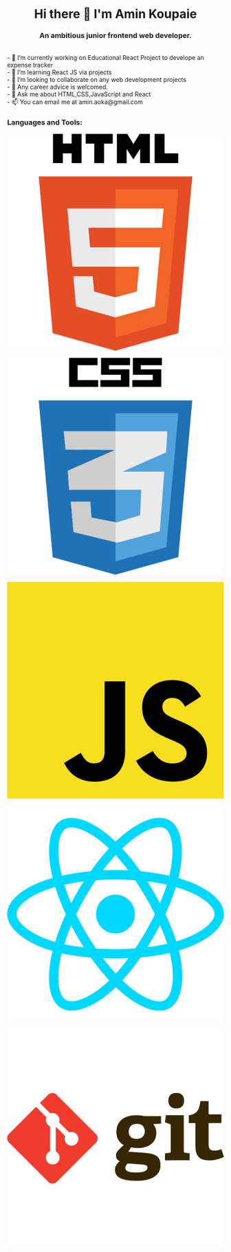 <h1 align =center> Hi there 👋 I'm Amin Koupaie</h1>
<h3 align =center> An ambitious junior frontend web developer.</h3>
<br>
- 🔭 I’m currently working on Educational React Project to develope an expense tracker<br>
- 🌱 I’m learning React JS via projects<br>
- 👯 I’m looking to collaborate on any web development projects<br>
- 🤔 Any career advice is welcomed.<br>
- 💬 Ask me about HTML,CSS,JavaScript and React<br>
- 📫 You can email me at amin.aoka@gmail.com<br>
<h3 align="left">Languages and Tools:</h3>
<p align=left><img src = "html.jpg">
<p align=left><img src = "css.jpg">
<p align=left><img src = "js.jpg">
<p align=left><img src = "react.jpg">
<p align=left><img src = "git.jpg">
  
 

<!--
**amin-aoka/amin-aoka** is a ✨ _special_ ✨ repository because its `README.md` (this file) appears on your GitHub profile.

Here are some ideas to get you started:

- 🔭 I’m currently working on ...
- 🌱 I’m currently learning ...
- 👯 I’m looking to collaborate on ...
- 🤔 I’m looking for help with ...
- 💬 Ask me about ...
- 📫 How to reach me: ...
- 😄 Pronouns: ...
- ⚡ Fun fact: ...
-->
